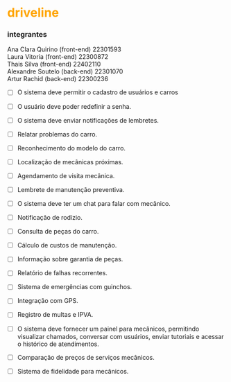 <h1 style = color:orange>driveline</h1> 

### integrantes 

Ana Clara Quirino (front-end) 22301593 <br>
Laura Vitoria (front-end) 22300872 <br>
Thais Silva (front-end) 22402110 <br>
Alexandre Soutelo (back-end) 22301070 <br>
Artur Rachid (back-end) 22300236 <br>

- [ ] O sistema deve permitir o cadastro de usuários e carros
- [ ] O usuário deve poder redefinir a senha.
- [ ] O sistema deve enviar notificações de lembretes.
- [ ] Relatar problemas do carro.
- [ ] Reconhecimento do modelo do carro.
- [ ] Localização de mecânicas próximas.
- [ ] Agendamento de visita mecânica.
- [ ] Lembrete de manutenção preventiva.
- [ ] O sistema deve ter um chat para falar com mecânico.
- [ ] Notificação de rodízio.

- [ ]  Consulta de peças do carro.

- [ ]  Cálculo de custos de manutenção.

- [ ] Informação sobre garantia de peças.

- [ ] Relatório de falhas recorrentes.

- [ ] Sistema de emergências com guinchos.

- [ ] Integração com GPS.

- [ ] Registro de multas e IPVA.

- [ ] O sistema deve fornecer um painel para mecânicos, permitindo visualizar chamados, conversar com usuários, enviar tutoriais e acessar o histórico de atendimentos.

- [ ] Comparação de preços de serviços mecânicos.

- [ ] Sistema de fidelidade para mecânicos.

